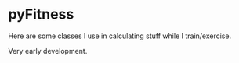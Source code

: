# pyFitness

Here are some classes I use in calculating stuff while I train/exercise.

Very early development.